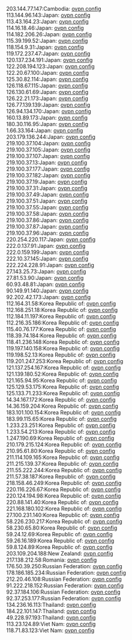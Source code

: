 203.144.77.147:Cambodia: [ovpn config](vpn/203_144_77_147.ovpn)  
113.144.96.143:Japan: [ovpn config](vpn/113_144_96_143.ovpn)  
113.43.164.23:Japan: [ovpn config](vpn/113_43_164_23.ovpn)  
114.16.18.46:Japan: [ovpn config](vpn/114_16_18_46.ovpn)  
114.182.206.26:Japan: [ovpn config](vpn/114_182_206_26.ovpn)  
115.39.199.52:Japan: [ovpn config](vpn/115_39_199_52.ovpn)  
118.154.9.31:Japan: [ovpn config](vpn/118_154_9_31.ovpn)  
119.172.237.47:Japan: [ovpn config](vpn/119_172_237_47.ovpn)  
120.137.234.191:Japan: [ovpn config](vpn/120_137_234_191.ovpn)  
122.208.194.123:Japan: [ovpn config](vpn/122_208_194_123.ovpn)  
122.20.67.100:Japan: [ovpn config](vpn/122_20_67_100.ovpn)  
125.30.82.114:Japan: [ovpn config](vpn/125_30_82_114.ovpn)  
126.118.67.115:Japan: [ovpn config](vpn/126_118_67_115.ovpn)  
126.130.61.69:Japan: [ovpn config](vpn/126_130_61_69.ovpn)  
126.22.21.173:Japan: [ovpn config](vpn/126_22_21_173.ovpn)  
126.77.139.139:Japan: [ovpn config](vpn/126_77_139_139.ovpn)  
126.94.134.170:Japan: [ovpn config](vpn/126_94_134_170.ovpn)  
160.13.89.173:Japan: [ovpn config](vpn/160_13_89_173.ovpn)  
180.30.116.95:Japan: [ovpn config](vpn/180_30_116_95.ovpn)  
1.66.33.164:Japan: [ovpn config](vpn/1_66_33_164.ovpn)  
203.179.136.244:Japan: [ovpn config](vpn/203_179_136_244.ovpn)  
219.100.37.104:Japan: [ovpn config](vpn/219_100_37_104.ovpn)  
219.100.37.105:Japan: [ovpn config](vpn/219_100_37_105.ovpn)  
219.100.37.107:Japan: [ovpn config](vpn/219_100_37_107.ovpn)  
219.100.37.13:Japan: [ovpn config](vpn/219_100_37_13.ovpn)  
219.100.37.177:Japan: [ovpn config](vpn/219_100_37_177.ovpn)  
219.100.37.182:Japan: [ovpn config](vpn/219_100_37_182.ovpn)  
219.100.37.19:Japan: [ovpn config](vpn/219_100_37_19.ovpn)  
219.100.37.31:Japan: [ovpn config](vpn/219_100_37_31.ovpn)  
219.100.37.49:Japan: [ovpn config](vpn/219_100_37_49.ovpn)  
219.100.37.51:Japan: [ovpn config](vpn/219_100_37_51.ovpn)  
219.100.37.55:Japan: [ovpn config](vpn/219_100_37_55.ovpn)  
219.100.37.58:Japan: [ovpn config](vpn/219_100_37_58.ovpn)  
219.100.37.86:Japan: [ovpn config](vpn/219_100_37_86.ovpn)  
219.100.37.87:Japan: [ovpn config](vpn/219_100_37_87.ovpn)  
219.100.37.96:Japan: [ovpn config](vpn/219_100_37_96.ovpn)  
220.254.220.117:Japan: [ovpn config](vpn/220_254_220_117.ovpn)  
222.0.137.91:Japan: [ovpn config](vpn/222_0_137_91.ovpn)  
222.0.159.199:Japan: [ovpn config](vpn/222_0_159_199.ovpn)  
222.10.37.145:Japan: [ovpn config](vpn/222_10_37_145.ovpn)  
222.224.228.91:Japan: [ovpn config](vpn/222_224_228_91.ovpn)  
27.143.25.73:Japan: [ovpn config](vpn/27_143_25_73.ovpn)  
27.81.53.90:Japan: [ovpn config](vpn/27_81_53_90.ovpn)  
60.93.48.81:Japan: [ovpn config](vpn/60_93_48_81.ovpn)  
90.149.91.140:Japan: [ovpn config](vpn/90_149_91_140.ovpn)  
92.202.42.173:Japan: [ovpn config](vpn/92_202_42_173.ovpn)  
112.164.31.58:Korea Republic of: [ovpn config](vpn/112_164_31_58.ovpn)  
112.168.251.18:Korea Republic of: [ovpn config](vpn/112_168_251_18.ovpn)  
112.184.11.197:Korea Republic of: [ovpn config](vpn/112_184_11_197.ovpn)  
112.216.35.186:Korea Republic of: [ovpn config](vpn/112_216_35_186.ovpn)  
115.40.76.177:Korea Republic of: [ovpn config](vpn/115_40_76_177.ovpn)  
118.39.74.184:Korea Republic of: [ovpn config](vpn/118_39_74_184.ovpn)  
118.41.236.148:Korea Republic of: [ovpn config](vpn/118_41_236_148.ovpn)  
119.197.140.158:Korea Republic of: [ovpn config](vpn/119_197_140_158.ovpn)  
119.198.52.13:Korea Republic of: [ovpn config](vpn/119_198_52_13.ovpn)  
119.201.247.253:Korea Republic of: [ovpn config](vpn/119_201_247_253.ovpn)  
121.137.254.167:Korea Republic of: [ovpn config](vpn/121_137_254_167.ovpn)  
121.139.180.52:Korea Republic of: [ovpn config](vpn/121_139_180_52.ovpn)  
121.165.94.95:Korea Republic of: [ovpn config](vpn/121_165_94_95.ovpn)  
125.129.53.175:Korea Republic of: [ovpn config](vpn/125_129_53_175.ovpn)  
125.133.71.233:Korea Republic of: [ovpn config](vpn/125_133_71_233.ovpn)  
14.34.167.172:Korea Republic of: [ovpn config](vpn/14_34_167_172.ovpn)  
14.36.159.204:Korea Republic of: [ovpn config](vpn/14_36_159_204.ovpn)  
183.101.100.154:Korea Republic of: [ovpn config](vpn/183_101_100_154.ovpn)  
183.99.115.65:Korea Republic of: [ovpn config](vpn/183_99_115_65.ovpn)  
1.233.23.251:Korea Republic of: [ovpn config](vpn/1_233_23_251.ovpn)  
1.233.54.213:Korea Republic of: [ovpn config](vpn/1_233_54_213.ovpn)  
1.247.190.69:Korea Republic of: [ovpn config](vpn/1_247_190_69.ovpn)  
210.179.215.124:Korea Republic of: [ovpn config](vpn/210_179_215_124.ovpn)  
210.95.61.80:Korea Republic of: [ovpn config](vpn/210_95_61_80.ovpn)  
211.114.109.165:Korea Republic of: [ovpn config](vpn/211_114_109_165.ovpn)  
211.215.139.37:Korea Republic of: [ovpn config](vpn/211_215_139_37.ovpn)  
211.55.222.244:Korea Republic of: [ovpn config](vpn/211_55_222_244.ovpn)  
211.57.38.187:Korea Republic of: [ovpn config](vpn/211_57_38_187.ovpn)  
218.158.46.249:Korea Republic of: [ovpn config](vpn/218_158_46_249.ovpn)  
220.116.226.67:Korea Republic of: [ovpn config](vpn/220_116_226_67.ovpn)  
220.124.194.98:Korea Republic of: [ovpn config](vpn/220_124_194_98.ovpn)  
220.88.141.40:Korea Republic of: [ovpn config](vpn/220_88_141_40.ovpn)  
221.168.180.102:Korea Republic of: [ovpn config](vpn/221_168_180_102.ovpn)  
27.100.231.140:Korea Republic of: [ovpn config](vpn/27_100_231_140.ovpn)  
58.226.230.217:Korea Republic of: [ovpn config](vpn/58_226_230_217.ovpn)  
58.230.65.80:Korea Republic of: [ovpn config](vpn/58_230_65_80.ovpn)  
59.24.12.69:Korea Republic of: [ovpn config](vpn/59_24_12_69.ovpn)  
59.26.16.189:Korea Republic of: [ovpn config](vpn/59_26_16_189.ovpn)  
59.8.124.89:Korea Republic of: [ovpn config](vpn/59_8_124_89.ovpn)  
203.109.204.188:New Zealand: [ovpn config](vpn/203_109_204_188.ovpn)  
217.138.212.58:Romania: [ovpn config](vpn/217_138_212_58.ovpn)  
176.50.39.250:Russian Federation: [ovpn config](vpn/176_50_39_250.ovpn)  
178.186.185.234:Russian Federation: [ovpn config](vpn/178_186_185_234.ovpn)  
212.20.46.108:Russian Federation: [ovpn config](vpn/212_20_46_108.ovpn)  
91.222.218.152:Russian Federation: [ovpn config](vpn/91_222_218_152.ovpn)  
92.37.184.106:Russian Federation: [ovpn config](vpn/92_37_184_106.ovpn)  
92.37.253.177:Russian Federation: [ovpn config](vpn/92_37_253_177.ovpn)  
134.236.16.113:Thailand: [ovpn config](vpn/134_236_16_113.ovpn)  
184.22.101.147:Thailand: [ovpn config](vpn/184_22_101_147.ovpn)  
49.228.97.193:Thailand: [ovpn config](vpn/49_228_97_193.ovpn)  
113.23.124.89:Viet Nam: [ovpn config](vpn/113_23_124_89.ovpn)  
118.71.83.123:Viet Nam: [ovpn config](vpn/118_71_83_123.ovpn)  
